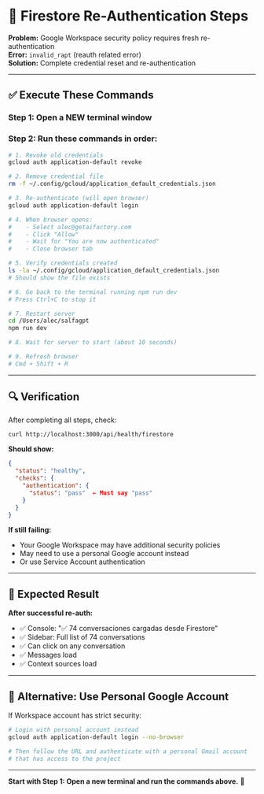 # 🔐 Firestore Re-Authentication Steps

**Problem:** Google Workspace security policy requires fresh re-authentication  
**Error:** `invalid_rapt` (reauth related error)  
**Solution:** Complete credential reset and re-authentication

---

## ✅ Execute These Commands

### Step 1: Open a NEW terminal window

### Step 2: Run these commands in order:

```bash
# 1. Revoke old credentials
gcloud auth application-default revoke

# 2. Remove credential file
rm -f ~/.config/gcloud/application_default_credentials.json

# 3. Re-authenticate (will open browser)
gcloud auth application-default login

# 4. When browser opens:
#    - Select alec@getaifactory.com
#    - Click "Allow"
#    - Wait for "You are now authenticated"
#    - Close browser tab

# 5. Verify credentials created
ls -la ~/.config/gcloud/application_default_credentials.json
# Should show the file exists

# 6. Go back to the terminal running npm run dev
# Press Ctrl+C to stop it

# 7. Restart server
cd /Users/alec/salfagpt
npm run dev

# 8. Wait for server to start (about 10 seconds)

# 9. Refresh browser
# Cmd + Shift + R
```

---

## 🔍 Verification

After completing all steps, check:

```bash
curl http://localhost:3000/api/health/firestore
```

**Should show:**
```json
{
  "status": "healthy",
  "checks": {
    "authentication": {
      "status": "pass"  ← Must say "pass"
    }
  }
}
```

**If still failing:**
- Your Google Workspace may have additional security policies
- May need to use a personal Google account instead
- Or use Service Account authentication

---

## 🎯 Expected Result

**After successful re-auth:**
- ✅ Console: "✅ 74 conversaciones cargadas desde Firestore"
- ✅ Sidebar: Full list of 74 conversations
- ✅ Can click on any conversation
- ✅ Messages load
- ✅ Context sources load

---

## 🚨 Alternative: Use Personal Google Account

If Workspace account has strict security:

```bash
# Login with personal account instead
gcloud auth application-default login --no-browser

# Then follow the URL and authenticate with a personal Gmail account
# that has access to the project
```

---

**Start with Step 1: Open a new terminal and run the commands above.** 🔐

